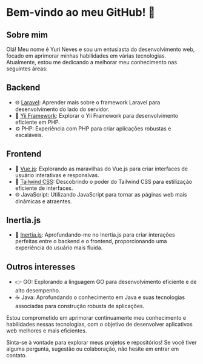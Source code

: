 # Bem-vindo ao meu GitHub! 👋

## Sobre mim
Olá! Meu nome é Yuri Neves e sou um entusiasta do desenvolvimento web, focado em aprimorar minhas habilidades em várias tecnologias. Atualmente, estou me dedicando a melhorar meu conhecimento nas seguintes áreas:

## Backend
- 🌐 [Laravel](https://laravel.com/): Aprender mais sobre o framework Laravel para desenvolvimento do lado do servidor.
- 🌟 [Yii Framework](https://www.yiiframework.com/): Explorar o Yii Framework para desenvolvimento eficiente em PHP.
- ⚙️ PHP: Experiência com PHP para criar aplicações robustas e escaláveis.

## Frontend
- 📖 [Vue.js](https://vuejs.org): Explorando as maravilhas do Vue.js para criar interfaces de usuário interativas e responsivas.
- 🎨 [Tailwind CSS](https://tailwindui.com): Descobrindo o poder do Tailwind CSS para estilização eficiente de interfaces.
- 🌐 JavaScript: Utilizando JavaScript para tornar as páginas web mais dinâmicas e atraentes.

## Inertia.js
- 🔗 [Inertia.js](https://inertiajs.com/): Aprofundando-me no Inertia.js para criar interações perfeitas entre o backend e o frontend, proporcionando uma experiência do usuário mais fluida.

## Outros interesses
- 👉 GO: Explorando a linguagem GO para desenvolvimento eficiente e de alto desempenho.
- ☕ Java: Aprofundando o conhecimento em Java e suas tecnologias associadas para construção robusta de aplicações.

Estou comprometido em aprimorar continuamente meu conhecimento e habilidades nessas tecnologias, com o objetivo de desenvolver aplicativos web melhores e mais eficientes.

Sinta-se à vontade para explorar meus projetos e repositórios! Se você tiver alguma pergunta, sugestão ou colaboração, não hesite em entrar em contato.
